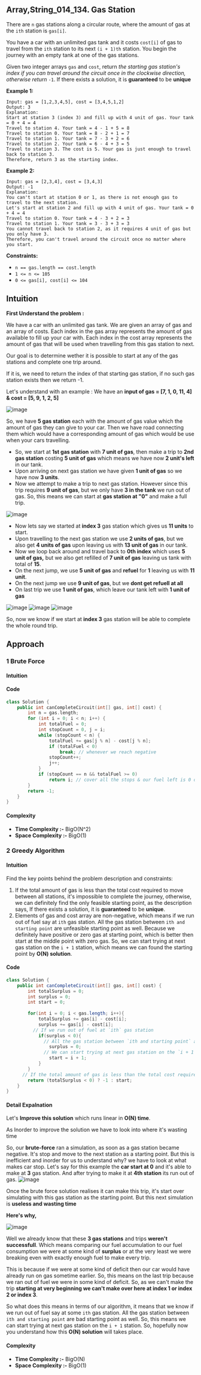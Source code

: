 ## Array,String_014_134. Gas Station

There are `n` gas stations along a circular route, where the amount of gas at the `ith` station is `gas[i]`.

You have a car with an unlimited gas tank and it costs `cost[i]` of gas to travel from the `ith` station to its next `(i + 1)th` station. You begin the journey with an empty tank at one of the gas stations.

Given two integer arrays `gas` and `cost`, return *the starting gas station's index if you can travel around the circuit once in the clockwise direction, otherwise return* `-1`. If there exists a solution, it is **guaranteed** to be **unique**

 

**Example 1:**

```
Input: gas = [1,2,3,4,5], cost = [3,4,5,1,2]
Output: 3
Explanation:
Start at station 3 (index 3) and fill up with 4 unit of gas. Your tank = 0 + 4 = 4
Travel to station 4. Your tank = 4 - 1 + 5 = 8
Travel to station 0. Your tank = 8 - 2 + 1 = 7
Travel to station 1. Your tank = 7 - 3 + 2 = 6
Travel to station 2. Your tank = 6 - 4 + 3 = 5
Travel to station 3. The cost is 5. Your gas is just enough to travel back to station 3.
Therefore, return 3 as the starting index.
```

**Example 2:**

```
Input: gas = [2,3,4], cost = [3,4,3]
Output: -1
Explanation:
You can't start at station 0 or 1, as there is not enough gas to travel to the next station.
Let's start at station 2 and fill up with 4 unit of gas. Your tank = 0 + 4 = 4
Travel to station 0. Your tank = 4 - 3 + 2 = 3
Travel to station 1. Your tank = 3 - 3 + 3 = 3
You cannot travel back to station 2, as it requires 4 unit of gas but you only have 3.
Therefore, you can't travel around the circuit once no matter where you start.
```

**Constraints:**

- `n == gas.length == cost.length`
- `1 <= n <= 105`
- `0 <= gas[i], cost[i] <= 104`



## Intuition

**First Understand the problem :**

We have a car with an unlimited gas tank. We are given an array of gas and an array of costs. Each index in the gas array represents the amount of gas available to fill up your car with. Each index in the cost array represents the amount of gas that will be used when travelling from this gas station to next.

Our goal is to determine wether it is possible to start at any of the gas stations and complete one trip around.

If it is, we need to return the index of that starting gas station, if no such gas station exists then we return -1.

Let's understand with an example : We have an **input of gas = [7, 1, 0, 11, 4] & cost = [5, 9, 1, 2, 5]**

![image](https://raw.githubusercontent.com/JedLee6/PublicPicBed/main/uPic/494f2123-8fcc-455a-8a67-0968223ba270_1642736908.3527038.png)

So, we have **5 gas station** each with the amount of gas value which the amount of gas they can give to your car. Then we have road connecting them which would have a corresponding amount of gas which would be use when your cars travelling.

- So, we start at **1st gas station** with **7 unit of gas**, then make a trip to **2nd gas station** costing **5 unit of gas** which means we have now **2 unit's left** in our tank.
- Upon arriving on next gas station we have given **1 unit of gas** so we have now **3 units**.
- Now we attempt to make a trip to next gas station. However since this trip requires **9 unit of gas**, but we only have **3 in the tank** we run out of gas. So, this means we can start at **gas station at "0"** and make a full trip.

![image](https://raw.githubusercontent.com/JedLee6/PublicPicBed/main/uPic/a713145b-d63d-4613-b7ba-a589699daadc_1642737420.2182224.png)

- Now lets say we started at **index 3** gas station which gives us **11 units** to start.
- Upon travelling to the next gas station we use **2 units of gas**, but we also get **4 units of gas** upon leaving us with **13 unit of gas** in our tank.
- Now we loop back around and travel back to **0th index** which uses **5 unit of gas,** but we also get refilled of **7 unit of gas** leaving us tank with total of **15**.
- On the next jump, we use **5 unit of gas** and **refuel** for **1** leaving us with **11 unit**.
- On the next jump we use **9 unit of gas**, but we **dont get refuell at all**
- On last trip we use **1 unit of gas**, which leave our tank left with **1 unit of gas**

![image](https://raw.githubusercontent.com/JedLee6/PublicPicBed/main/uPic/052a8134-f32c-457b-997e-0642798ae5e9_1642743874.4318752.png)
![image](https://raw.githubusercontent.com/JedLee6/PublicPicBed/main/uPic/b35476a1-f7bf-4804-adc6-c02290888cac_1642743965.466837.png)
![image](https://raw.githubusercontent.com/JedLee6/PublicPicBed/main/uPic/755c9e78-44f3-420c-830a-b2925e76aa66_1642744065.3088975.png)

So, now we know if we start at **index 3** gas station will be able to complete the whole round trip.

## Approach

### 1 Brute Force

#### Intuition

#### Code

```cpp
class Solution {
    public int canCompleteCircuit(int[] gas, int[] cost) {
        int n = gas.length;
        for (int i = 0; i < n; i++) {
            int totalFuel = 0;
            int stopCount = 0, j = i;
            while (stopCount < n) {
                totalFuel += gas[j % n] - cost[j % n];
                if (totalFuel < 0)
                    break; // whenever we reach negative
                stopCount++;
                j++;
            }
            if (stopCount == n && totalFuel >= 0)
                return i; // cover all the stops & our fuel left is 0 or more than that
        }
        return -1;
    }
}
```

#### Complexity

- **Time Complexity :-** BigO(N^2)
- **Space Complexity :-** BigO(1)



### 2 Greedy Algorithm

#### Intuition

Find the key points behind the problem description and constraints:

1. If the total amount of gas is less than the total cost required to move between all stations, it's impossible to complete the journey, otherwise, we can definitely find the only feasible starting point, as the description says, If there exists a solution, it is **guaranteed** to be **unique**.
2. Elements of gas and cost array are non-negative, which means if we run out of fuel say at `ith` gas station. All the gas station between `ith and starting point` are unfeasible starting point as well. Because we definitely have positive or zero gas at starting point, which is better then start at the middle point with zero gas.
   So, we can start trying at next gas station on the `i + 1` station, which means we can found the starting point by **O(N) solution**.

#### Code

```java
class Solution {
    public int canCompleteCircuit(int[] gas, int[] cost) {
        int totalSurplus = 0;
        int surplus = 0;
        int start = 0;
        
        for(int i = 0; i < gas.length; i++){
            totalSurplus += gas[i] - cost[i];
            surplus += gas[i] - cost[i];
          // If we run out of fuel at `ith` gas station
            if(surplus < 0){
              // All the gas station between `ith and starting point` are unfeasible starting point as well. Because we definitely have positive or zero gas at starting point, which is better then start at the middle point with zero gas.
                surplus = 0;
              // We can start trying at next gas station on the `i + 1` station
                start = i + 1;
            }
        }
      // If the total amount of gas is less than the total cost required to move between all stations, it's impossible to complete the journey
      	return (totalSurplus < 0) ? -1 : start;
    }
}
```



#### Detail Expalnation

Let's **Improve this solution** which runs linear in **O(N) time**.

As Inorder to improve the solution we have to look into where it's wasting time

So, our **brute-force** ran a simulation, as soon as a gas station became negative. It's stop and move to the next station as a starting point. But this is inefficient and inorder for us to understand why? we have to look at what makes car stop.
Let's say for this example the **car start at 0** and it's able to make at **3** gas station. And after trying to make it at **4th station** its run out of gas.
![image](https://raw.githubusercontent.com/JedLee6/PublicPicBed/main/uPic/bc1d1e8d-66e1-4232-88a6-50ee630652bd_1642739783.4066157.png)

Once the brute force solution realises it can make this trip, it's start over simulating with this gas station as the starting point.
But this next simulation is **useless and wasting time**

**Here's why,**

![image](https://raw.githubusercontent.com/JedLee6/PublicPicBed/main/uPic/201c0770-bc89-4e1c-8a76-d0af270d86fa_1642740255.742468.png)

Well we already know that these **3 gas stations** and trips **weren't successfull**. Which means comparing our fuel accumulation to our fuel consumption we were at some kind of **surplus** or at the very least we were breaking even with exactly enough fuel to make every trip.

This is because if we were at some kind of deficit then our car would have already run on gas sometime earlier. So, this means on the last trip because we ran out of fuel we were in some kind of deficit.
So, as we can't make the trip **starting at very beginning we can't make over here at index 1 or index 2 or index 3**.

So what does this means in terms of our algorithm, it means that we know if we run out of fuel say at some `ith` gas station. All the gas station between `ith and starting point` are bad starting point as well.
So, this means we can start trying at next gas station on the `i + 1` station. So, hopefully now you understand how this **O(N) solution** will takes place.

#### Complexity

- **Time Complexity :-** BigO(N)
- **Space Complexity :-** BigO(1)